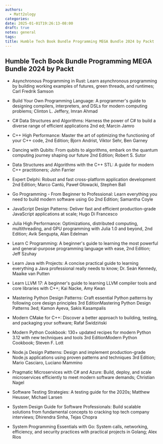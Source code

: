 ```yaml
---
authors:
  - Matt2ology
categories: 
date: 2025-01-01T19:26:13-08:00
draft: true
notes: general
tags: 
title: Humble Tech Book Bundle Programming MEGA Bundle 2024 by Packt
---
```


## Humble Tech Book Bundle Programming MEGA Bundle 2024 by Packt

- Asynchronous Programming in Rust: Learn asynchronous programming by building working examples of futures, green threads, and runtimes; Carl Fredrik Samson

- Build Your Own Programming Language: A programmer's guide to designing compilers, interpreters, and DSLs for modern computing problems; Clinton L. Jeffery, Imran Ahmad

- C# Data Structures and Algorithms: Harness the power of C# to build a diverse range of efficient applications 2nd ed; Marcin Jamro

- C++ High Performance: Master the art of optimizing the functioning of your C++ code, 2nd Edition; Bjorn Andrist, Viktor Sehr, Ben Garney

- Dancing with Qubits: From qubits to algorithms, embark on the quantum computing journey shaping our future 2nd Edition; Robert S. Sutor

- Data Structures and Algorithms with the C++ STL: A guide for modern C++ practitioners; John Farrier

- Expert Delphi: Robust and fast cross-platform application development 2nd Edition; Marco Cantù, Paweł Głowacki, Stephen Ball

- Go Programming - From Beginner to Professional: Learn everything you need to build modern software using Go 2nd Edition; Samantha Coyle

- JavaScript Design Patterns: Deliver fast and efficient production-grade JavaScript applications at scale; Hugo Di Francesco

- Julia High Performance: Optimizations, distributed computing, multithreading, and GPU programming with Julia 1.0 and beyond, 2nd Edition; Avik Sengupta, Alan Edelman

- Learn C Programming: A beginner's guide to learning the most powerful and general-purpose programming language with ease, 2nd Edition; Jeff Szuhay

- Learn Java with Projects: A concise practical guide to learning everything a Java professional really needs to know; Dr. Seán Kennedy, Maaike van Putten

- Learn LLVM 17: A beginner's guide to learning LLVM compiler tools and core libraries with C++; Kai Nacke, Amy Kwan

- Mastering Python Design Patterns: Craft essential Python patterns by following core design principles 3rd EditionMastering Python Design Patterns 3ed; Kamon Ayeva, Sakis Kasampalis

- Modern CMake for C++: Discover a better approach to building, testing, and packaging your software; Rafał Świdziński

- Modern Python Cookbook: 130+ updated recipes for modern Python 3.12 with new techniques and tools 3rd EditionModern Python Cookbook; Steven F. Lott

- Node.js Design Patterns: Design and implement production-grade Node.js applications using proven patterns and techniques 3rd Edition; Mario Casciaro, Luciano Mammino

- Pragmatic Microservices with C# and Azure: Build, deploy, and scale microservices efficiently to meet modern software demands; Christian Nagel

- Software Testing Strategies: A testing guide for the 2020s; Matthew Heusser, Michael Larsen

- System Design Guide for Software Professionals: Build scalable solutions from fundamental concepts to cracking top tech company interviews; Dhirendra Sinha, Tejas Chopra

- System Programming Essentials with Go: System calls, networking, efficiency, and security practices with practical projects in Golang; Alex Rios
